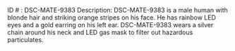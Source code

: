 ID # : DSC-MATE-9383
Description: DSC-MATE-9383 is a male human with blonde hair and striking orange stripes on his face. He has rainbow LED eyes and a gold earring on his left ear. DSC-MATE-9383 wears a silver chain around his neck and LED gas mask to filter out hazardous particulates.